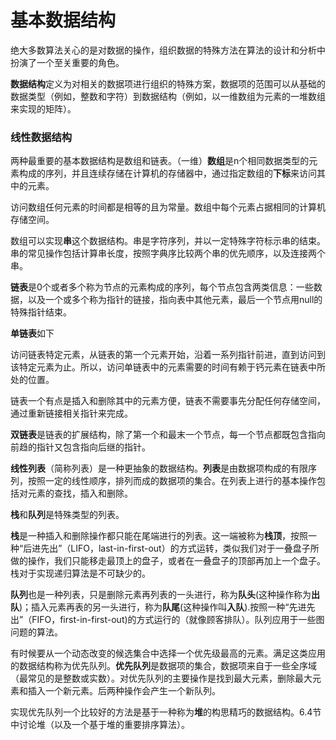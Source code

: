 基本数据结构
===========

绝大多数算法关心的是对数据的操作，组织数据的特殊方法在算法的设计和分析中扮演了一个至关重要的角色。

**数据结构**定义为对相关的数据项进行组织的特殊方案，数据项的范围可以从基础的数据类型（例如，整数和字符）到数据结构（例如，以一维数组为元素的一堆数组来实现的矩阵）。

### 线性数据结构

两种最重要的基本数据结构是数组和链表。（一维）**数组**是n个相同数据类型的元素构成的序列，并且连续存储在计算机的存储器中，通过指定数组的**下标**来访问其中的元素。




访问数组任何元素的时间都是相等的且为常量。数组中每个元素占据相同的计算机存储空间。

数组可以实现**串**这个数据结构。串是字符序列，并以一定特殊字符标示串的结束。串的常见操作包括计算串长度，按照字典序比较两个串的优先顺序，以及连接两个串。

**链表**是0个或者多个称为节点的元素构成的序列，每个节点包含两类信息：一些数据，以及一个或多个称为指针的链接，指向表中其他元素，最后一个节点用null的特殊指针结束。

**单链表**如下



访问链表特定元素，从链表的第一个元素开始，沿着一系列指针前进，直到访问到该特定元素为止。所以，访问单链表中的元素需要的时间有赖于钙元素在链表中所处的位置。

链表一个有点是插入和删除其中的元素方便，链表不需要事先分配任何存储空间，通过重新链接相关指针来完成。

**双链表**是链表的扩展结构，除了第一个和最末一个节点，每一个节点都既包含指向前趋的指针又包含指向后继的指针。



**线性列表**（简称列表）是一种更抽象的数据结构。**列表**是由数据项构成的有限序列，按照一定的线性顺序，排列而成的数据项的集合。在列表上进行的基本操作包括对元素的查找，插入和删除。

**栈**和**队列**是特殊类型的列表。

**栈**是一种插入和删除操作都只能在尾端进行的列表。这一端被称为**栈顶**，按照一种“后进先出”（LIFO，last-in-first-out）的方式运转，类似我们对于一叠盘子所做的操作，我们只能移走最顶上的盘子，或者在一叠盘子的顶部再加上一个盘子。栈对于实现递归算法是不可缺少的。

**队列**也是一种列表，只是删除元素再列表的一头进行，称为**队头**(这种操作称为**出队**)；插入元素再表的另一头进行，称为**队尾**(这种操作叫**入队**).按照一种“先进先出”（FIFO，first-in-first-out)的方式运行的（就像顾客排队）。队列应用于一些图问题的算法。

有时候要从一个动态改变的候选集合中选择一个优先级最高的元素。满足这类应用的数据结构称为优先队列。**优先队列**是数据项的集合，数据项来自于一些全序域（最常见的是整数或实数）。对优先队列的主要操作是找到最大元素，删除最大元素和插入一个新元素。后两种操作会产生一个新队列。

实现优先队列一个比较好的方法是基于一种称为**堆**的构思精巧的数据结构。6.4节中讨论堆（以及一个基于堆的重要排序算法）。

